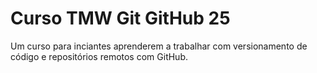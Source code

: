 # Curso TMW Git GitHub 25 

Um curso para inciantes aprenderem a trabalhar com versionamento de código e repositórios remotos com GitHub.